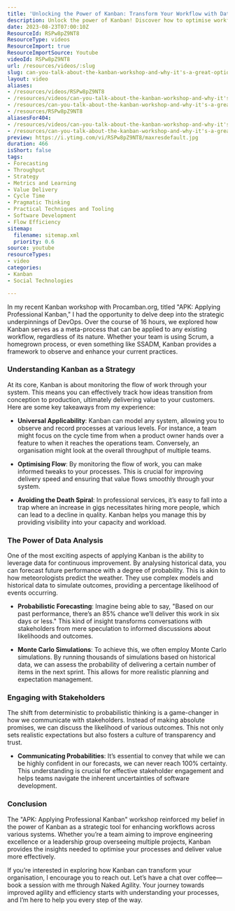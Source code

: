 ```yaml
---
title: 'Unlocking the Power of Kanban: Transform Your Workflow with Data-Driven Insights'
description: Unlock the power of Kanban! Discover how to optimise workflows, enhance delivery speed, and engage stakeholders with data-driven insights.
date: 2023-08-23T07:00:10Z
ResourceId: RSPw8pZ9NT8
ResourceType: videos
ResourceImport: true
ResourceImportSource: Youtube
videoId: RSPw8pZ9NT8
url: /resources/videos/:slug
slug: can-you-talk-about-the-kanban-workshop-and-why-it's-a-great-option-for-organizations
layout: video
aliases:
- /resources/videos/RSPw8pZ9NT8
- /resources/videos/can-you-talk-about-the-kanban-workshop-and-why-it's-a-great-option-for-organizations
- /resources/can-you-talk-about-the-kanban-workshop-and-why-it's-a-great-option-for-organizations
- /resources/RSPw8pZ9NT8
aliasesFor404:
- /resources/videos/can-you-talk-about-the-kanban-workshop-and-why-it's-a-great-option-for-organizations
- /resources/can-you-talk-about-the-kanban-workshop-and-why-it's-a-great-option-for-organizations
preview: https://i.ytimg.com/vi/RSPw8pZ9NT8/maxresdefault.jpg
duration: 466
isShort: false
tags:
- Forecasting
- Throughput
- Strategy
- Metrics and Learning
- Value Delivery
- Cycle Time
- Pragmatic Thinking
- Practical Techniques and Tooling
- Software Development
- Flow Efficiency
sitemap:
  filename: sitemap.xml
  priority: 0.6
source: youtube
resourceTypes:
- video
categories:
- Kanban
- Social Technologies

---
```

In my recent Kanban workshop with Procamban.org, titled "APK: Applying Professional Kanban," I had the opportunity to delve deep into the strategic underpinnings of DevOps. Over the course of 16 hours, we explored how Kanban serves as a meta-process that can be applied to any existing workflow, regardless of its nature. Whether your team is using Scrum, a homegrown process, or even something like SSADM, Kanban provides a framework to observe and enhance your current practices.

### Understanding Kanban as a Strategy

At its core, Kanban is about monitoring the flow of work through your system. This means you can effectively track how ideas transition from conception to production, ultimately delivering value to your customers. Here are some key takeaways from my experience:

- **Universal Applicability**: Kanban can model any system, allowing you to observe and record processes at various levels. For instance, a team might focus on the cycle time from when a product owner hands over a feature to when it reaches the operations team. Conversely, an organisation might look at the overall throughput of multiple teams.

- **Optimising Flow**: By monitoring the flow of work, you can make informed tweaks to your processes. This is crucial for improving delivery speed and ensuring that value flows smoothly through your system.

- **Avoiding the Death Spiral**: In professional services, it’s easy to fall into a trap where an increase in gigs necessitates hiring more people, which can lead to a decline in quality. Kanban helps you manage this by providing visibility into your capacity and workload.

### The Power of Data Analysis

One of the most exciting aspects of applying Kanban is the ability to leverage data for continuous improvement. By analysing historical data, you can forecast future performance with a degree of probability. This is akin to how meteorologists predict the weather. They use complex models and historical data to simulate outcomes, providing a percentage likelihood of events occurring.

- **Probabilistic Forecasting**: Imagine being able to say, "Based on our past performance, there’s an 85% chance we’ll deliver this work in six days or less." This kind of insight transforms conversations with stakeholders from mere speculation to informed discussions about likelihoods and outcomes.

- **Monte Carlo Simulations**: To achieve this, we often employ Monte Carlo simulations. By running thousands of simulations based on historical data, we can assess the probability of delivering a certain number of items in the next sprint. This allows for more realistic planning and expectation management.

### Engaging with Stakeholders

The shift from deterministic to probabilistic thinking is a game-changer in how we communicate with stakeholders. Instead of making absolute promises, we can discuss the likelihood of various outcomes. This not only sets realistic expectations but also fosters a culture of transparency and trust.

- **Communicating Probabilities**: It’s essential to convey that while we can be highly confident in our forecasts, we can never reach 100% certainty. This understanding is crucial for effective stakeholder engagement and helps teams navigate the inherent uncertainties of software development.

### Conclusion

The "APK: Applying Professional Kanban" workshop reinforced my belief in the power of Kanban as a strategic tool for enhancing workflows across various systems. Whether you’re a team aiming to improve engineering excellence or a leadership group overseeing multiple projects, Kanban provides the insights needed to optimise your processes and deliver value more effectively.

If you’re interested in exploring how Kanban can transform your organisation, I encourage you to reach out. Let’s have a chat over coffee—book a session with me through Naked Agility. Your journey towards improved agility and efficiency starts with understanding your processes, and I’m here to help you every step of the way.
